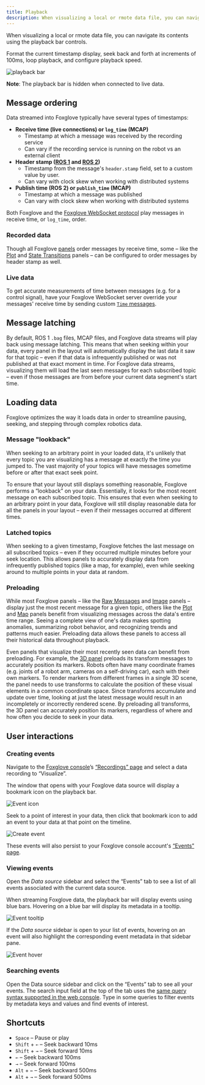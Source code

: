 ```yaml
---
title: Playback
description: When visualizing a local or rmote data file, you can navigate its contents using the playback bar controls.
---
```


When visualizing a local or rmote data file, you can navigate its contents using the playback bar controls.

Format the current timestamp display, seek back and forth at increments of 100ms, loop playback, and configure playback speed.

![playback bar](/img/docs/app-concepts/playback/bar.webp)

**Note**: The playback bar is hidden when connected to live data.

## Message ordering

Data streamed into Foxglove typically have several types of timestamps:

- **Receive time (live connections) or `log_time` (MCAP)**
  - Timestamp at which a message was received by the recording service
  - Can vary if the recording service is running on the robot vs an external client
- **Header stamp ([ROS 1](http://docs.ros.org/en/noetic/api/std_msgs/html/msg/Header.html) and [ROS 2](https://docs.ros2.org/latest/api/std_msgs/msg/Header.html))**
  - Timestamp from the message's `header.stamp` field, set to a custom value by user.
  - Can vary with clock skew when working with distributed systems
- **Publish time (ROS 2) or `publish_time` (MCAP)**
  - Timestamp at which a message was published
  - Can vary with clock skew when working with distributed systems

Both Foxglove and the [Foxglove WebSocket protocol](https://github.com/foxglove/ws-protocol/blob/main/docs/spec.md) play messages in receive time, or `log_time`, order.

### Recorded data

Though all Foxglove [panels](/docs/studio/panels/introduction) order messages by receive time, some – like the [Plot](/docs/studio/panels/plot) and [State Transitions](/docs/studio/panels/state-transitions) panels – can be configured to order messages by header stamp as well.

### Live data

To get accurate measurements of time between messages (e.g. for a control signal), have your Foxglove WebSocket server override your messages' receive time by sending custom [`Time` messages](https://github.com/foxglove/ws-protocol/blob/main/docs/spec.md#time).

## Message latching

By default, ROS 1 `.bag` files, MCAP files, and Foxglove data streams will play back using message latching. This means that when seeking within your data, every panel in the layout will automatically display the last data it saw for that topic – even if that data is infrequently published or was not published at that exact moment in time. For Foxglove data streams, visualizing them will load the last seen messages for each subscribed topic – even if those messages are from before your current data segment's start time.

## Loading data

Foxglove optimizes the way it loads data in order to streamline pausing, seeking, and stepping through complex robotics data.

### Message "lookback"

When seeking to an arbitrary point in your loaded data, it's unlikely that every topic you are visualizing has a message at exactly the time you jumped to. The vast majority of your topics will have messages sometime before or after that exact seek point.

To ensure that your layout still displays something reasonable, Foxglove performs a “lookback” on your data. Essentially, it looks for the most recent message on each subscribed topic. This ensures that even when seeking to an arbitrary point in your data, Foxglove will still display reasonable data for all the panels in your layout – even if their messages occurred at different times.

### Latched topics

When seeking to a given timestamp, Foxglove fetches the last message on all subscribed topics – even if they occurred multiple minutes before your seek location. This allows panels to accurately display data from infrequently published topics (like a map, for example), even while seeking around to multiple points in your data at random.

### Preloading

While most Foxglove panels – like the [Raw Messages](/docs/studio/panels/raw-messages) and [Image](/docs/studio/panels/image) panels – display just the most recent message for a given topic, others like the [Plot](/docs/studio/panels/plot) and [Map](/docs/studio/panels/map) panels benefit from visualizing messages across the data's entire time range. Seeing a complete view of one's data makes spotting anomalies, summarizing robot behavior, and recognizing trends and patterns much easier. Preloading data allows these panels to access all their historical data throughout playback.

Even panels that visualize their most recently seen data can benefit from preloading. For example, the [3D panel](/docs/studio/panels/3d) preloads its transform messages to accurately position its markers. Robots often have many coordinate frames (e.g. joints of a robot arm, cameras on a self-driving car), each with their own markers. To render markers from different frames in a single 3D scene, the panel needs to use transforms to calculate the position of these visual elements in a common coordinate space. Since transforms accumulate and update over time, looking at just the latest message would result in an incompletely or incorrectly rendered scene. By preloading all transforms, the 3D panel can accurately position its markers, regardless of where and how often you decide to seek in your data.

## User interactions

### Creating events

Navigate to the [Foxglove console](https://console.foxglove.dev)’s [“Recordings” page](https://console.foxglove.dev/recordings) and select a data recording to “Visualize”.

The window that opens with your Foxglove data source will display a bookmark icon on the playback bar.

![Event icon](/img/docs/app-concepts/playback/event-icon.webp)

Seek to a point of interest in your data, then click that bookmark icon to add an event to your data at that point on the timeline.

![Create event](/img/docs/app-concepts/playback/create-event.webp)

These events will also persist to your Foxglove console account's [“Events” page](https://console.foxglove.dev/events).

### Viewing events

Open the _Data source_ sidebar and select the “Events” tab to see a list of all events associated with the current data source.

When streaming Foxglove data, the playback bar will display events using blue bars. Hovering on a blue bar will display its metadata in a tooltip.

![Event tooltip](/img/docs/app-concepts/playback/event-tooltip.webp)

If the _Data source_ sidebar is open to your list of events, hovering on an event will also highlight the corresponding event metadata in that sidebar pane.

![Event hover](/img/docs/app-concepts/playback/event-hover.webp)

### Searching events

Open the Data source sidebar and click on the “Events” tab to see all your events. The search input field at the top of the tab uses the [same query syntax supported in the web console](/docs/data-platform/events#search-events). Type in some queries to filter events by metadata keys and values and find events of interest.

## Shortcuts

- `Space` – Pause or play
- `Shift` + `←` – Seek backward 10ms
- `Shift` + `→` – Seek forward 10ms
- `←` – Seek backward 100ms
- `→` – Seek forward 100ms
- `Alt` + `←` – Seek backward 500ms
- `Alt` + `→` – Seek forward 500ms
